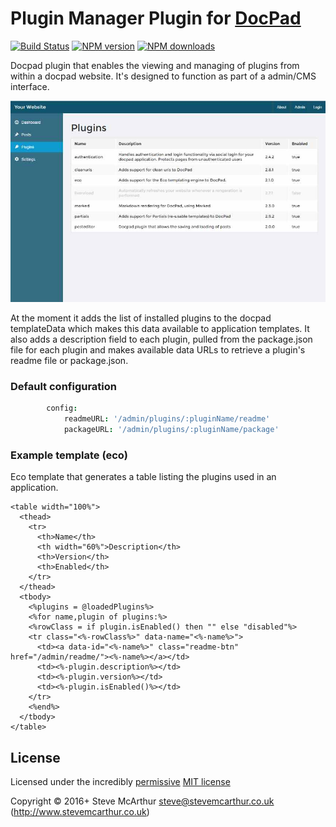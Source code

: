 # Plugin Manager Plugin for [DocPad](http://docpad.org)

[![Build Status](https://img.shields.io/travis/SteveMcArthur/docpad-plugin-pluginmanager/master.svg)](https://travis-ci.org/SteveMcArthur/docpad-plugin-pluginmanager "Check this project's build status on TravisCI")
[![NPM version](https://img.shields.io/npm/v/docpad-plugin-pluginmanager.svg)](https://www.npmjs.com/package/docpad-plugin-pluginmanager "View this project on NPM")
[![NPM downloads](https://img.shields.io/npm/dm/docpad-plugin-pluginmanager.svg)](https://www.npmjs.com/package/docpad-plugin-pluginmanager "View this project on NPM")

Docpad plugin that enables the viewing and managing of plugins from within a docpad website. It's designed to function as part of a admin/CMS interface.

![Screen shot](https://raw.githubusercontent.com/SteveMcArthur/docpad-plugin-pluginmanager/master/screenshot.jpg)

At the moment it adds the list of installed plugins to the docpad templateData which makes this data available to application templates. It also adds a description field to each plugin, pulled from the package.json file for each plugin and makes available data URLs to retrieve a plugin's readme file or package.json.

### Default configuration
```coffee
        config:
            readmeURL: '/admin/plugins/:pluginName/readme'
            packageURL: '/admin/plugins/:pluginName/package'
```

### Example template (eco)

Eco template that generates a table listing the plugins used in an application.
```eco
<table width="100%">
  <thead>
    <tr>
      <th>Name</th>
      <th width="60%">Description</th>
      <th>Version</th>
      <th>Enabled</th>
    </tr>
  </thead>
  <tbody>
    <%plugins = @loadedPlugins%>
    <%for name,plugin of plugins:%>
    <%rowClass = if plugin.isEnabled() then "" else "disabled"%>
    <tr class="<%-rowClass%>" data-name="<%-name%>">  
      <td><a data-id="<%-name%>" class="readme-btn" href="/admin/readme/"><%-name%></a></td>
      <td><%-plugin.description%></td>
      <td><%-plugin.version%></td>
      <td><%-plugin.isEnabled()%></td>
    </tr>
    <%end%>
  </tbody>
</table>
```
## License

Licensed under the incredibly [permissive](http://en.wikipedia.org/wiki/Permissive_free_software_licence) [MIT license](http://creativecommons.org/licenses/MIT/)

Copyright &copy; 2016+ Steve McArthur <steve@stevemcarthur.co.uk> (http://www.stevemcarthur.co.uk)